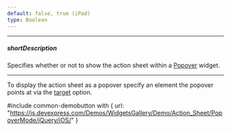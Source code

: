 ```yaml
---
default: false, true (iPad)
type: Boolean
---
```

---
##### shortDescription
Specifies whether or not to show the action sheet within a [Popover](/api-reference/10%20UI%20Widgets/dxPopover '/Documentation/ApiReference/UI_Widgets/dxPopover/') widget.

---
To display the action sheet as a popover specify an element the popover points at via the [target](/api-reference/10%20UI%20Widgets/dxActionSheet/1%20Configuration/target.md '/Documentation/ApiReference/UI_Widgets/dxActionSheet/Configuration/#target') option.

#include common-demobutton with {
    url: "https://js.devexpress.com/Demos/WidgetsGallery/Demo/Action_Sheet/PopoverMode/jQuery/iOS/"
}